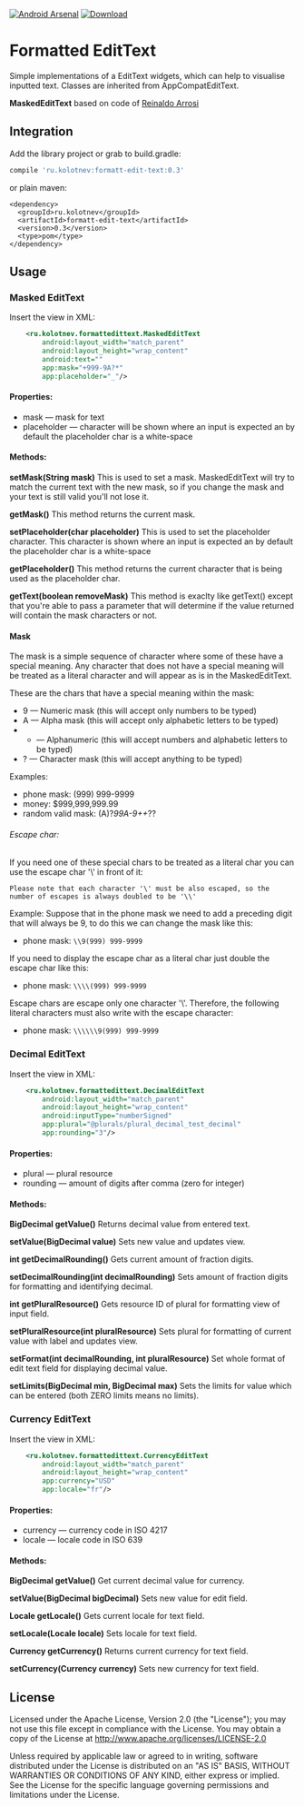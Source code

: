[![Android Arsenal](https://img.shields.io/badge/Android%20Arsenal-FormattEditText-green.svg?style=true)](https://android-arsenal.com/details/1/3974)
[![Download](https://api.bintray.com/packages/paxlich/maven/formatt-edit-text/images/download.svg)](https://bintray.com/paxlich/maven/formatt-edit-text/_latestVersion)

# Formatted EditText

Simple implementations of a EditText widgets, which can help to visualise inputted text. Classes are inherited from AppCompatEditText.

**MaskedEditText** based on code of [Reinaldo Arrosi](https://github.com/reinaldoarrosi/MaskedEditText)


## Integration

Add the library project or grab to build.gradle:
```groovy
compile 'ru.kolotnev:formatt-edit-text:0.3'
```
or plain maven:
```maven
<dependency>
  <groupId>ru.kolotnev</groupId>
  <artifactId>formatt-edit-text</artifactId>
  <version>0.3</version>
  <type>pom</type>
</dependency>
```

## Usage

### Masked EditText

Insert the view in XML:

```xml
    <ru.kolotnev.formattedittext.MaskedEditText
        android:layout_width="match_parent"
        android:layout_height="wrap_content"
        android:text=""
        app:mask="+999-9A?*"
        app:placeholder="_"/>
```

#### Properties:

- mask &mdash; mask for text
- placeholder &mdash; character will be shown where an input is expected an by default the placeholder char is a white-space

#### Methods:

**setMask(String mask)**
This is used to set a mask. MaskedEditText will try to match the current text with the new mask, so if you change the mask and your text is still valid you'll not lose it.

**getMask()**
This method returns the current mask.

**setPlaceholder(char placeholder)**
This is used to set the placeholder character. This character is shown where an input is expected an by default the placeholder char is a white-space

**getPlaceholder()**
This method returns the current character that is being used as the placeholder char.

**getText(boolean removeMask)**
This method is exaclty like getText() except that you're able to pass a parameter that will determine if the value returned will contain the mask characters or not.

#### Mask
The mask is a simple sequence of character where some of these have a special meaning. Any character that does not have a special meaning will be treated as a literal character and will appear as is in the MaskedEditText.

These are the chars that have a special meaning within the mask:
- 9 &mdash; Numeric mask (this will accept only numbers to be typed)
- A &mdash; Alpha mask (this will accept only alphabetic letters to be typed)
- * &mdash; Alphanumeric (this will accept numbers and alphabetic letters to be typed)
- ? &mdash; Character mask (this will accept anything to be typed)

Examples:
- phone mask: (999) 999-9999
- money: $999,999,999.99
- random valid mask: (A)?*99A-9++*??

###### Escape char:

If you need one of these special chars to be treated as a literal char you can use the escape char '\\' in front of it:

`Please note that each character '\' must be also escaped, so the number of escapes is always doubled to be '\\'`

Example: Suppose that in the phone mask we need to add a preceding digit that will always be 9, to do this we can change the mask like this:
- phone mask: `\\9(999) 999-9999`

If you need to display the escape char as a literal char just double the escape char like this:
- phone mask: `\\\\(999) 999-9999`

Escape chars are escape only one character '\\'. Therefore, the following literal characters must also write with the escape character:
- phone mask: `\\\\\\9(999) 999-9999`


### Decimal EditText

Insert the view in XML:

```xml
    <ru.kolotnev.formattedittext.DecimalEditText
        android:layout_width="match_parent"
        android:layout_height="wrap_content"
        android:inputType="numberSigned"
        app:plural="@plurals/plural_decimal_test_decimal"
        app:rounding="3"/>
```

#### Properties:

- plural &mdash; plural resource
- rounding &mdash; amount of digits after comma (zero for integer)

#### Methods:

**BigDecimal getValue()**
Returns decimal value from entered text.

**setValue(BigDecimal value)**
Sets new value and updates view.

**int getDecimalRounding()**
Gets current amount of fraction digits.

**setDecimalRounding(int decimalRounding)**
Sets amount of fraction digits for formatting and identifying decimal.

**int getPluralResource()**
Gets resource ID of plural for formatting view of input field.

**setPluralResource(int pluralResource)**
Sets plural for formatting of current value with label and updates view.

**setFormat(int decimalRounding, int pluralResource)**
Set whole format of edit text field for displaying decimal value.

**setLimits(BigDecimal min, BigDecimal max)**
Sets the limits for value which can be entered (both ZERO limits means no limits).


### Currency EditText

Insert the view in XML:
```xml
    <ru.kolotnev.formattedittext.CurrencyEditText
        android:layout_width="match_parent"
        android:layout_height="wrap_content"
        app:currency="USD"
        app:locale="fr"/>
```

#### Properties:

- currency &mdash; currency code in ISO 4217
- locale &mdash; locale code in ISO 639

#### Methods:

**BigDecimal getValue()**
Get current decimal value for currency.

**setValue(BigDecimal bigDecimal)**
Sets new value for edit field.

**Locale getLocale()**
Gets current locale for text field.

**setLocale(Locale locale)**
Sets locale for text field.

**Currency getCurrency()**
Returns current currency for text field.

**setCurrency(Currency currency)**
Sets new currency for text field.


## License
Licensed under the Apache License, Version 2.0 (the "License");
you may not use this file except in compliance with the License.
You may obtain a copy of the License at
http://www.apache.org/licenses/LICENSE-2.0

Unless required by applicable law or agreed to in writing, software
distributed under the License is distributed on an "AS IS" BASIS,
WITHOUT WARRANTIES OR CONDITIONS OF ANY KIND, either express or implied.
See the License for the specific language governing permissions and
limitations under the License.
